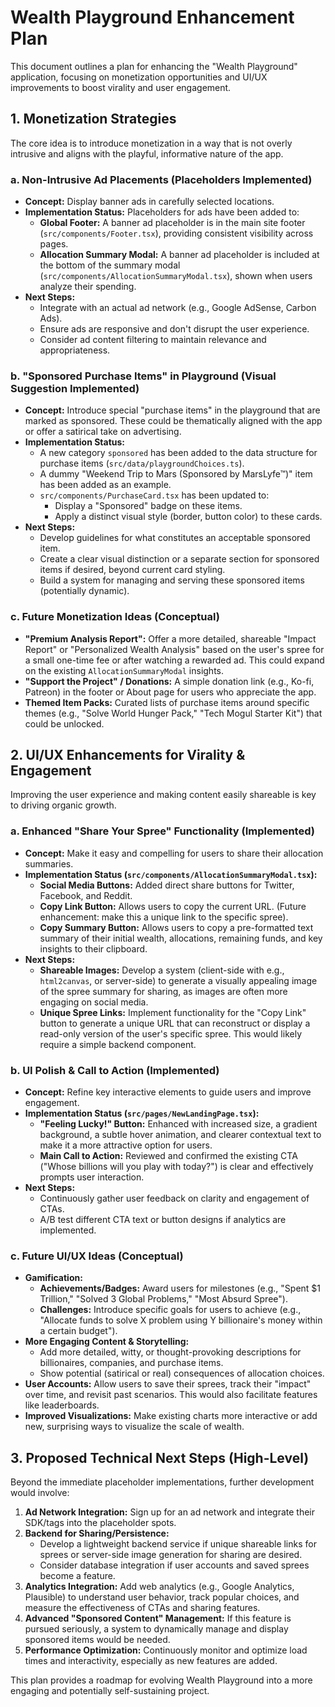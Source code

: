 # Wealth Playground Enhancement Plan

This document outlines a plan for enhancing the "Wealth Playground" application, focusing on monetization opportunities and UI/UX improvements to boost virality and user engagement.

## 1. Monetization Strategies

The core idea is to introduce monetization in a way that is not overly intrusive and aligns with the playful, informative nature of the app.

### a. Non-Intrusive Ad Placements (Placeholders Implemented)

*   **Concept:** Display banner ads in carefully selected locations.
*   **Implementation Status:** Placeholders for ads have been added to:
    *   **Global Footer:** A banner ad placeholder is in the main site footer (`src/components/Footer.tsx`), providing consistent visibility across pages.
    *   **Allocation Summary Modal:** A banner ad placeholder is included at the bottom of the summary modal (`src/components/AllocationSummaryModal.tsx`), shown when users analyze their spending.
*   **Next Steps:**
    *   Integrate with an actual ad network (e.g., Google AdSense, Carbon Ads).
    *   Ensure ads are responsive and don't disrupt the user experience.
    *   Consider ad content filtering to maintain relevance and appropriateness.

### b. "Sponsored Purchase Items" in Playground (Visual Suggestion Implemented)

*   **Concept:** Introduce special "purchase items" in the playground that are marked as sponsored. These could be thematically aligned with the app or offer a satirical take on advertising.
*   **Implementation Status:**
    *   A new category `sponsored` has been added to the data structure for purchase items (`src/data/playgroundChoices.ts`).
    *   A dummy "Weekend Trip to Mars (Sponsored by MarsLyfe™)" item has been added as an example.
    *   `src/components/PurchaseCard.tsx` has been updated to:
        *   Display a "Sponsored" badge on these items.
        *   Apply a distinct visual style (border, button color) to these cards.
*   **Next Steps:**
    *   Develop guidelines for what constitutes an acceptable sponsored item.
    *   Create a clear visual distinction or a separate section for sponsored items if desired, beyond current card styling.
    *   Build a system for managing and serving these sponsored items (potentially dynamic).

### c. Future Monetization Ideas (Conceptual)

*   **"Premium Analysis Report":** Offer a more detailed, shareable "Impact Report" or "Personalized Wealth Analysis" based on the user's spree for a small one-time fee or after watching a rewarded ad. This could expand on the existing `AllocationSummaryModal` insights.
*   **"Support the Project" / Donations:** A simple donation link (e.g., Ko-fi, Patreon) in the footer or About page for users who appreciate the app.
*   **Themed Item Packs:** Curated lists of purchase items around specific themes (e.g., "Solve World Hunger Pack," "Tech Mogul Starter Kit") that could be unlocked.

## 2. UI/UX Enhancements for Virality & Engagement

Improving the user experience and making content easily shareable is key to driving organic growth.

### a. Enhanced "Share Your Spree" Functionality (Implemented)

*   **Concept:** Make it easy and compelling for users to share their allocation summaries.
*   **Implementation Status (`src/components/AllocationSummaryModal.tsx`):**
    *   **Social Media Buttons:** Added direct share buttons for Twitter, Facebook, and Reddit.
    *   **Copy Link Button:** Allows users to copy the current URL. (Future enhancement: make this a unique link to the specific spree).
    *   **Copy Summary Button:** Allows users to copy a pre-formatted text summary of their initial wealth, allocations, remaining funds, and key insights to their clipboard.
*   **Next Steps:**
    *   **Shareable Images:** Develop a system (client-side with e.g., `html2canvas`, or server-side) to generate a visually appealing image of the spree summary for sharing, as images are often more engaging on social media.
    *   **Unique Spree Links:** Implement functionality for the "Copy Link" button to generate a unique URL that can reconstruct or display a read-only version of the user's specific spree. This would likely require a simple backend component.

### b. UI Polish & Call to Action (Implemented)

*   **Concept:** Refine key interactive elements to guide users and improve engagement.
*   **Implementation Status (`src/pages/NewLandingPage.tsx`):**
    *   **"Feeling Lucky!" Button:** Enhanced with increased size, a gradient background, a subtle hover animation, and clearer contextual text to make it a more attractive option for users.
    *   **Main Call to Action:** Reviewed and confirmed the existing CTA ("Whose billions will you play with today?") is clear and effectively prompts user interaction.
*   **Next Steps:**
    *   Continuously gather user feedback on clarity and engagement of CTAs.
    *   A/B test different CTA text or button designs if analytics are implemented.

### c. Future UI/UX Ideas (Conceptual)

*   **Gamification:**
    *   **Achievements/Badges:** Award users for milestones (e.g., "Spent $1 Trillion," "Solved 3 Global Problems," "Most Absurd Spree").
    *   **Challenges:** Introduce specific goals for users to achieve (e.g., "Allocate funds to solve X problem using Y billionaire's money within a certain budget").
*   **More Engaging Content & Storytelling:**
    *   Add more detailed, witty, or thought-provoking descriptions for billionaires, companies, and purchase items.
    *   Show potential (satirical or real) consequences of allocation choices.
*   **User Accounts:** Allow users to save their sprees, track their "impact" over time, and revisit past scenarios. This would also facilitate features like leaderboards.
*   **Improved Visualizations:** Make existing charts more interactive or add new, surprising ways to visualize the scale of wealth.

## 3. Proposed Technical Next Steps (High-Level)

Beyond the immediate placeholder implementations, further development would involve:

1.  **Ad Network Integration:** Sign up for an ad network and integrate their SDK/tags into the placeholder spots.
2.  **Backend for Sharing/Persistence:**
    *   Develop a lightweight backend service if unique shareable links for sprees or server-side image generation for sharing are desired.
    *   Consider database integration if user accounts and saved sprees become a feature.
3.  **Analytics Integration:** Add web analytics (e.g., Google Analytics, Plausible) to understand user behavior, track popular choices, and measure the effectiveness of CTAs and sharing features.
4.  **Advanced "Sponsored Content" Management:** If this feature is pursued seriously, a system to dynamically manage and display sponsored items would be needed.
5.  **Performance Optimization:** Continuously monitor and optimize load times and interactivity, especially as new features are added.

This plan provides a roadmap for evolving Wealth Playground into a more engaging and potentially self-sustaining project.

